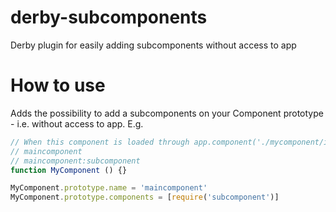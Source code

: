 # derby-subcomponents
Derby plugin for easily adding subcomponents without access to app

How to use
==========
Adds the possibility to add a subcomponents on your Component prototype - i.e. without access to app. E.g.

```javascript
// When this component is loaded through app.component('./mycomponent/index.js'), the subcomponent will automatically be loaded namespaced to the maincomponents name (and possible namespace), i.e. you will have two components loaded (from below component):
// maincomponent
// maincomponent:subcomponent
function MyComponent () {}

MyComponent.prototype.name = 'maincomponent'
MyComponent.prototype.components = [require('subcomponent')]
```
